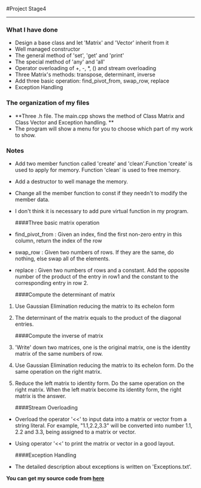 #Project Stage4
***
### What I have done
* Design a base class and let 'Matrix' and 'Vector' inherit from it
* Well managed constructor
* The general method of 'set', 'get' and 'print'
* The special method of 'any' and 'all'
* Operator overloading of +, -, *, () and stream overloading
* Three Matrix's methods: transpose, determinant, inverse
* Add three basic operation: find_pivot_from, swap_row, replace
* Exception Handling

### The organization of my files
* **Three .h file. The main.cpp shows the method of Class Matrix and Class Vector and Exception handling. **
* The program will show a menu for you to choose which part of my work to show.


### Notes
* Add two member function called 'create' and 'clean'.Function 'create' is used to apply for memory. Function 'clean' is used to free memory.
* Add a destructor to well manage the memory. 
* Change all the member function to const if they needn't to modify the member data.
* I don't think it is necessary to add pure virtual  function in my program.


    ####Three basic matrix operation
* find_pivot_from :  Given an index, find the first non-zero entry in this column, return the index of the row
* swap_row : Given two numbers of rows. If they are the same, do nothing, else swap all of the elements.
* replace : Given two numbers of rows and a constant. Add the opposite number of the product of the entry in row1 and the constant to the corresponding entry in row 2.


    ####Compute the determinant of matrix
1.  Use Gaussian Elimination reducing the matrix to its echelon form
2.  The determinant of the matrix equals to the product of the diagonal entries.


    ####Compute the inverse of matrix
1.  'Write' down two matrices, one is the original matrix, one is the identity matrix of the same numbers of row.
2.  Use Gaussian Elimination reducing the matrix to its echelon form. Do the same operation on the right matrix.
3.  Reduce the left matrix to identity form. Do the same operation on the right matrix. When the left matrix become its identity form, the right matrix is the answer.
    
    ####Stream Overloading
* Overload the operator '<<' to input data into a matrix or vector from a string literal. For example, "1.1,2.2,3.3" will be converted into number 1.1, 2.2 and 3.3, being assigned to a matrix or vector.
* Using operator '<<' to print the matrix or vector in a good layout.

    ####Exception Handling
* The detailed description about exceptions is written on 'Exceptions.txt'.

**You can get my source code from [here](https://github.com/zhuangqh/Cpp_homework/tree/master/project)**
